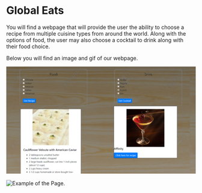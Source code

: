 # Global Eats

You will find a webpage that will provide the user the ability to choose a recipe from multiple cuisine types from around the world. Along with the options of food, the user may also choose a cocktail to drink along with their food choice.

Below you will find an image and gif of our webpage.

![Sample of page](assets/images/capture.PNG)


![Example of the Page.](assets/images/example.GIF)